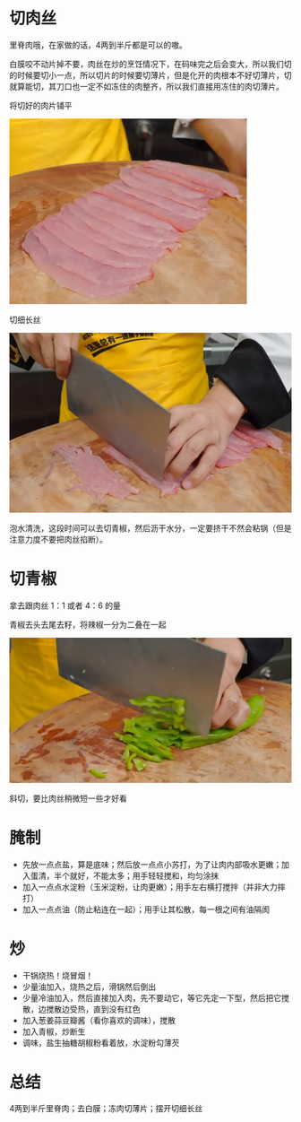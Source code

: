 # 切肉丝

里脊肉哦，在家做的话，4两到半斤都是可以的嗷。

白膜咬不动片掉不要，肉丝在炒的烹饪情况下，在码味完之后会变大，所以我们切的时候要切小一点，所以切片的时候要切薄片，但是化开的肉根本不好切薄片，切就算能切，其刀口也一定不如冻住的肉整齐，所以我们直接用冻住的肉切薄片。

将切好的肉片铺平

![alt text](image.png)

切细长丝

![alt text](image-1.png)

泡水清洗，这段时间可以去切青椒，然后沥干水分，一定要挤干不然会粘锅（但是注意力度不要把肉丝掐断）。

# 切青椒

拿去跟肉丝 1：1 或者 4：6 的量

青椒去头去尾去籽，将辣椒一分为二叠在一起

![alt text](image-2.png)

斜切，要比肉丝稍微短一些才好看

# 腌制

- 先放一点点盐，算是底味；然后放一点点小苏打，为了让肉内部吸水更嫩；加入蛋清，半个就好，不能太多；用手轻轻搅和，均匀涂抹
- 加入一点点水淀粉（玉米淀粉，让肉更嫩）；用手左右横打搅拌（并非大力摔打）
- 加入一点点油（防止粘连在一起）；用手让其松散，每一根之间有油隔阂

# 炒

- 干锅烧热！烧冒烟！
- 少量油加入，烧热之后，滑锅然后倒出
- 少量冷油加入，然后直接加入肉，先不要动它，等它先定一下型，然后把它搅散，边搅散边受热，直到没有红色
- 加入葱姜蒜豆瓣酱（看你喜欢的调味），搅散
- 加入青椒，炒断生
- 调味，盐生抽糖胡椒粉看着放，水淀粉勾薄芡

# 总结

4两到半斤里脊肉；去白膜；冻肉切薄片；摆开切细长丝

